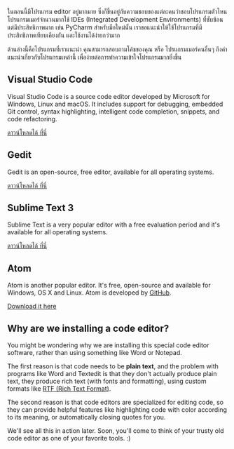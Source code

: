 ในตอนนี้มีโปรแกรม editor อยู่มากมาย ซึ่งก็ขึ้นอยู่กับความชอบของแต่ละคนว่าชอบโปรแกรมตัวไหน โปรแกรมเมอร์จำนวนมากใช้ IDEs (Integrated Development Environments) ที่ซับซ้อน แต่มีประสิทธิภาพมาก เช่น PyCharm สำหรับมือใหม่นั้น เราขอแนะนำให้ใช้โปรแกรมที่มีประสิทธิภาพเทียบเคียงกัน และใช้งานได้ง่ายกว่ามาก

ด้านล่างนี้คือโปรแกรมที่เราแนะนำ คุณสามารถสอบถามโค้ชของคุณ หรือ โปรแกรมเมอร์คนอื่นๆ ถึงคำแนะนำเกี่ยวกับโปรแกรมเหล่านี้ เพื่อง่ายต่อการทำความเข้าใจโปรแกรมมากยิ่งขึ้น

## Visual Studio Code

Visual Studio Code is a source code editor developed by Microsoft for Windows, Linux and macOS. It includes support for debugging, embedded Git control, syntax highlighting, intelligent code completion, snippets, and code refactoring.

[ดาวน์โหลดได้ ที่นี่](https://code.visualstudio.com/download)

## Gedit

Gedit is an open-source, free editor, available for all operating systems.

[ดาวน์โหลดได้ ที่นี่](https://wiki.gnome.org/Apps/Gedit#Download)

## Sublime Text 3

Sublime Text is a very popular editor with a free evaluation period and it's available for all operating systems.

[ดาวน์โหลดได้ ที่นี่](https://www.sublimetext.com/3)

## Atom

Atom is another popular editor. It's free, open-source and available for Windows, OS X and Linux. Atom is developed by [GitHub](https://github.com/).

[Download it here](https://atom.io/)

## Why are we installing a code editor?

You might be wondering why we are installing this special code editor software, rather than using something like Word or Notepad.

The first reason is that code needs to be **plain text**, and the problem with programs like Word and Textedit is that they don't actually produce plain text, they produce rich text (with fonts and formatting), using custom formats like [RTF (Rich Text Format)](https://en.wikipedia.org/wiki/Rich_Text_Format).

The second reason is that code editors are specialized for editing code, so they can provide helpful features like highlighting code with color according to its meaning, or automatically closing quotes for you.

We'll see all this in action later. Soon, you'll come to think of your trusty old code editor as one of your favorite tools. :)